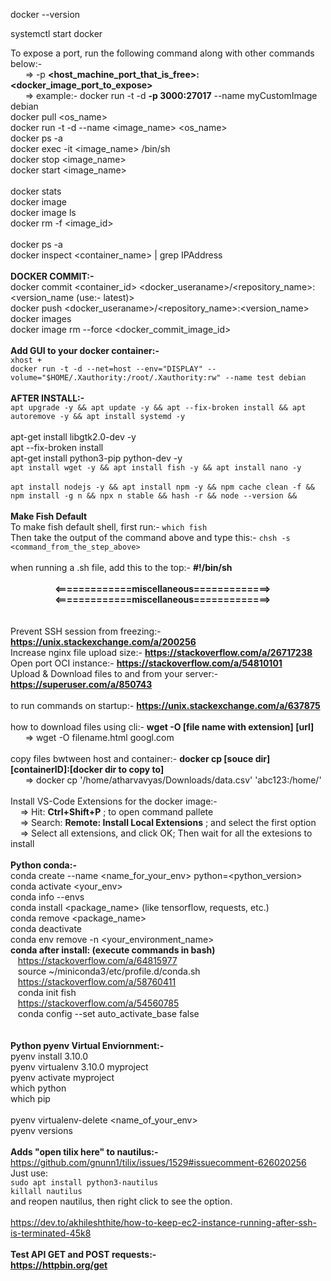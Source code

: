 docker --version

systemctl start docker

To expose a port, run the following command along with other commands below:- <br />
&nbsp;&nbsp;&nbsp;&nbsp;&nbsp;&nbsp;=> -p <b><host_machine_port_that_is_free>:<docker_image_port_to_expose></b> <br />
&nbsp;&nbsp;&nbsp;&nbsp;&nbsp;&nbsp;=> example:- docker run -t -d <b>-p 3000:27017</b> --name myCustomImage debian <br />
docker pull <os_name> <br />
docker run -t -d --name <image_name> <os_name> <br />
docker ps -a<br />
docker exec -it <image_name> /bin/sh <br />
docker stop <image_name> <br />
docker start <image_name> <br />
<br />
docker stats
<br />
docker image <br />
docker image ls <br />
docker rm -f <image_id> <br />
<br />
docker ps -a <br />
docker inspect <container_name> | grep IPAddress <br />
<br /> 
<b>DOCKER COMMIT:- </b><br />
docker commit <container_id> <docker_useraname>/<repository_name>:<version_name (use:- latest)><br />
docker push  <docker_useraname>/<repository_name>:<version_name> <br/>
docker images <br/>
docker image rm --force <docker_commit_image_id> <br/>
<br /> 
<b>Add GUI to your docker container:- </b><br />
```xhost +```<br />
```docker run -t -d --net=host --env="DISPLAY" --volume="$HOME/.Xauthority:/root/.Xauthority:rw" --name test debian```<br /> 
<br /> 
<b>AFTER INSTALL:- </b><br />
```apt upgrade -y && apt update -y && apt --fix-broken install && apt autoremove -y && apt install systemd -y```<br /> 
<br />
apt-get install libgtk2.0-dev -y <br />
apt --fix-broken install <br />
apt-get install python3-pip python-dev -y <br />
```apt install wget -y && apt install fish -y && apt install nano -y```<br /> 
<br />
```apt install nodejs -y && apt install npm -y && npm cache clean -f && npm install -g n && npx n stable && hash -r && node --version &&``` <br />
<br />
<b>Make Fish Default</b><br />
To make fish default shell, first run:-  ```which fish``` <br />
Then take the output of the command above and type this:-  ```chsh -s <command_from_the_step_above>``` <br />
<br />
when running a .sh file, add this to the top:-  <b>#!/bin/sh</b>
<br /><br />
&nbsp;&nbsp;&nbsp;&nbsp;&nbsp;&nbsp;&nbsp;&nbsp;&nbsp;&nbsp;&nbsp;&nbsp;&nbsp;&nbsp;&nbsp;&nbsp;&nbsp;&nbsp;<b><=============miscellaneous=============></b><br />
&nbsp;&nbsp;&nbsp;&nbsp;&nbsp;&nbsp;&nbsp;&nbsp;&nbsp;&nbsp;&nbsp;&nbsp;&nbsp;&nbsp;&nbsp;&nbsp;&nbsp;&nbsp;<b><=============miscellaneous=============></b>
<br /><br /><br />
Prevent SSH session from freezing:-  <b>https://unix.stackexchange.com/a/200256</b><br />
Increase nginx file upload size:-  <b>https://stackoverflow.com/a/26717238</b><br />
Open port OCI instance:-  <b>https://stackoverflow.com/a/54810101</b><br />
Upload & Download files to and from your server:-  <b>https://superuser.com/a/850743</b>
<br /><br />
to run commands on startup:-  <b>https://unix.stackexchange.com/a/637875</b>
<br /><br />
how to download files using cli:- <b>wget -O [file name with extension] [url]</b>
<br />
&nbsp;&nbsp;&nbsp;&nbsp;&nbsp;&nbsp;=> wget -O filename.html googl.com
<br /><br />
copy files bwtween host and container:- <b>docker cp [souce dir] [containerID]:[docker dir to copy to]</b>
<br />
&nbsp;&nbsp;&nbsp;&nbsp;&nbsp;&nbsp;=> docker cp '/home/atharvavyas/Downloads/data.csv' 'abc123:/home/'
<br /><br />
Install VS-Code Extensions for the docker image:- <br />
&nbsp;&nbsp;&nbsp; => Hit: <b>Ctrl+Shift+P</b> ; to open command pallete <br />
&nbsp;&nbsp;&nbsp; => Search: <b>Remote: Install Local Extensions</b> ; and select the first option<br />
&nbsp;&nbsp;&nbsp; => Select all extensions, and click OK; Then wait for all the extesions to install
<br /><br />
<b>Python conda:- </b> <br /> 
conda create --name <name_for_your_env> python=<python_version> <br />
conda activate <your_env> <br />
conda info --envs <br />
conda install <package_name> (like tensorflow, requests, etc.) <br />
conda remove <package_name> <br />
conda deactivate <br />
conda env remove -n <your_environment_name><br /> 
<b>conda after install: (execute commands in bash)</b><br /> 
&nbsp;&nbsp;&nbsp;https://stackoverflow.com/a/64815977<br /> 
&nbsp;&nbsp;&nbsp;source ~/miniconda3/etc/profile.d/conda.sh<br /> 
&nbsp;&nbsp;&nbsp;https://stackoverflow.com/a/58760411<br /> 
&nbsp;&nbsp;&nbsp;conda init fish<br /> 
&nbsp;&nbsp;&nbsp;https://stackoverflow.com/a/54560785<br /> 
&nbsp;&nbsp;&nbsp;conda config --set auto_activate_base false<br /> 
<br /><br />
<b>Python pyenv Virtual Enviornment:- </b> <br /> 
pyenv install 3.10.0 <br />
pyenv virtualenv 3.10.0 myproject <br />
pyenv activate myproject <br />
which python <br />
which pip <br />
<br />
pyenv virtualenv-delete <name_of_your_env> <br />
pyenv versions
<br /><br />
<b>Adds "open tilix here" to nautilus:- </b> <br /> 
https://github.com/gnunn1/tilix/issues/1529#issuecomment-626020256<br />
Just use:<br />
```sudo apt install python3-nautilus```<br />
```killall nautilus```<br />
and reopen nautilus, then right click to see the option.
<br /><br />https://dev.to/akhileshthite/how-to-keep-ec2-instance-running-after-ssh-is-terminated-45k8
<br /><br /><b>Test API GET and POST requests:-<b/>
<br />https://httpbin.org/get
